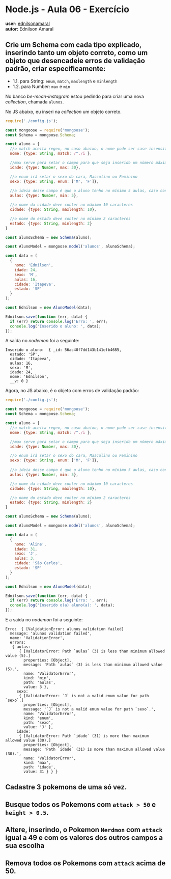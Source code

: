 # Node.js - Aula 06 - Exercício  
**user:** [ednilsonamaral](https://github.com/ednilsonamaral)  
**autor:** Ednilson Amaral


## Crie um Schema com cada tipo explicado, inserindo tanto um objeto correto, como um objeto que desencadeie erros de validação padrão, criar especificamente:  
* 1.1. para String: `enum`, `match`, `maxlength` e `minlength`  
* 1.2.  para Number: `max` e `min`


No banco *be-mean-instagram* estou pedindo para criar uma nova *collection*, chamada `alunos`.  

No JS abaixo, eu inseri na *collection* um objeto correto.  

```js  
require('./config.js');  

const mongoose = require('mongoose');  
const Schema = mongoose.Schema;  

const aluno = {  
  //o match aceita regex, no caso abaixo, o nome pode ser case insensitive e começar com qualquer caractere  
  nome: {type: String, match: /^./i },  

  //max serve para setar o campo para que seja inserido um número máximo, no caso no máximo até 30, se não dá erro  
  idade: {type: Number, max: 30},  

  //o enum irá setar o sexo do cara, Masculino ou Feminino  
  sexo: {type: String, enum: ['M', 'F']},  
  
  //a ideia desse campo é que o aluno tenho no mínimo 5 aulas, caso contrário dá erro  
  aulas: {type: Number, min: 5},  

  //o nome da cidade deve conter no máximo 10 caracteres  
  cidade: {type: String, maxlength: 10},  

  //o nome do estado deve conter no mínimo 2 caracteres  
  estado: {type: String, minlength: 2}  
}  

const alunoSchema = new Schema(aluno);  

const AlunoModel = mongoose.model('alunos', alunoSchema);  

const data = (  
  {  
    nome: 'Ednilson',  
    idade: 24,  
    sexo: 'M',  
    aulas: 16,  
    cidade: 'Itapeva',  
    estado: 'SP'  
  }  
);  

const Ednilson = new AlunoModel(data);  

Ednilson.save(function (err, data) {  
  if (err) return console.log('Erro: ', err);  
  console.log('Inserido o aluno: ', data);  
});  
```


A saída no *nodemon* foi a seguinte:  

```  
Inserido o aluno:  { _id: 56ac40f7dd143b141efb4685,  
  estado: 'SP',  
  cidade: 'Itapeva',  
  aulas: 16,  
  sexo: 'M',  
  idade: 24,  
  nome: 'Ednilson',  
  __v: 0 }  
```


Agora, no JS abaixo, é o objeto com erros de validação padrão:  

```js  
require('./config.js');  

const mongoose = require('mongoose');  
const Schema = mongoose.Schema;  

const aluno = {  
  //o match aceita regex, no caso abaixo, o nome pode ser case insensitive e começar com qualquer caractere  
  nome: {type: String, match: /^./i },  

  //max serve para setar o campo para que seja inserido um número máximo, no caso no máximo até 30, se não dá erro  
  idade: {type: Number, max: 30},  

  //o enum irá setar o sexo do cara, Masculino ou Feminino  
  sexo: {type: String, enum: ['M', 'F']},  
  
  //a ideia desse campo é que o aluno tenho no mínimo 5 aulas, caso contrário dá erro  
  aulas: {type: Number, min: 5},  

  //o nome da cidade deve conter no máximo 10 caracteres  
  cidade: {type: String, maxlength: 10},  

  //o nome do estado deve conter no mínimo 2 caracteres  
  estado: {type: String, minlength: 2}  
}  

const alunoSchema = new Schema(aluno);  

const AlunoModel = mongoose.model('alunos', alunoSchema);  

const data = (  
  {  
    nome: 'Aline',  
    idade: 31,  
    sexo: 'J',  
    aulas: 3,  
    cidade: 'São Carlos',  
    estado: 'SP'  
  }  
);  

const Ednilson = new AlunoModel(data);  

Ednilson.save(function (err, data) {  
  if (err) return console.log('Erro: ', err);  
  console.log('Inserido o(a) aluno(a): ', data);  
});  
```  

E a saída no *nodemon* foi a seguinte:  

```  
Erro:  { [ValidationError: alunos validation failed]  
  message: 'alunos validation failed',  
  name: 'ValidationError',  
  errors:   
   { aulas:   
      { [ValidatorError: Path `aulas` (3) is less than minimum allowed value (5).]  
        properties: [Object],  
        message: 'Path `aulas` (3) is less than minimum allowed value (5).',  
        name: 'ValidatorError',  
        kind: 'min',  
        path: 'aulas',  
        value: 3 },  
     sexo:   
      { [ValidatorError: `J` is not a valid enum value for path `sexo`.]  
        properties: [Object],  
        message: '`J` is not a valid enum value for path `sexo`.',  
        name: 'ValidatorError',  
        kind: 'enum',  
        path: 'sexo',  
        value: 'J' },  
     idade:   
      { [ValidatorError: Path `idade` (31) is more than maximum allowed value (30).]  
        properties: [Object],  
        message: 'Path `idade` (31) is more than maximum allowed value (30).',  
        name: 'ValidatorError',  
        kind: 'max',  
        path: 'idade',  
        value: 31 } } }  
```


## Cadastre 3 pokemons **de uma só vez**.
## Busque **todos** os Pokemons com `attack > 50` e `height > 0.5`.
## Altere, **inserindo**, o Pokemon `Nerdmon` com `attack` igual a 49 e com os valores dos outros campos a sua escolha
## Remova **todos** os Pokemons com `attack` **acima de 50**.